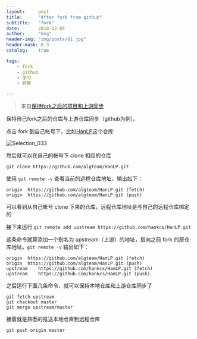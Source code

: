 ```yaml
---
layout:     post
title:      "After fork from github"
subtitle:   "fork"
date:       2018-12-05
author:     "msg"
header-img: "img/posts/01.jpg"
header-mask: 0.3
catalog:    true

tags:
    - fork
    - github
    - 学习
    - 转载

---
```


> 来自[保持fork之后的项目和上游同步](https://github.com/staticblog/wiki/wiki/%E4%BF%9D%E6%8C%81fork%E4%B9%8B%E5%90%8E%E7%9A%84%E9%A1%B9%E7%9B%AE%E5%92%8C%E4%B8%8A%E6%B8%B8%E5%90%8C%E6%AD%A5)

保持自己fork之后的仓库与上游仓库同步（github为例）。

点击 fork 到自己帐号下，比如[HanLP](https://github.com/hankcs/HanLP)这个仓库:

![Selection_033](/home/msg/Pictures/Selection_033.png)

然后就可以在自己的帐号下 clone 相应的仓库

`git clone https://github.com/algteam/HanLP.git`

使用 `git remote -v` 查看当前的远程仓库地址，输出如下：

```
origin	https://github.com/algteam/HanLP.git (fetch)
origin	https://github.com/algteam/HanLP.git (push)
```

可以看到从自己帐号 clone 下来的仓库，远程仓库地址是与自己的远程仓库绑定的

接下来运行 `git remote add upstream https://github.com/hankcs/HanLP.git`

这条命令就算添加一个别名为 upstream（上游）的地址，指向之前 fork 的原仓库地址。`git remote -v` 输出如下：

```
origin	https://github.com/algteam/HanLP.git (fetch)
origin	https://github.com/algteam/HanLP.git (push)
upstream	https://github.com/hankcs/HanLP.git (fetch)
upstream	https://github.com/hankcs/HanLP.git (push)
```

之后运行下面几条命令，就可以保持本地仓库和上游仓库同步了

```
git fetch upstream
git checkout master
git merge upstream/master
```

接着就是熟悉的推送本地仓库到远程仓库

```
git push origin master
```